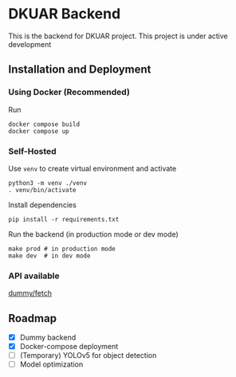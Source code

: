 # DKUAR Backend

This is the backend for DKUAR project. This project is under active development

## Installation and Deployment

### Using Docker (Recommended)

Run

```shell
docker compose build
docker compose up
```

### Self-Hosted

Use `venv` to create virtual environment and activate

```shell
python3 -m venv ./venv
. venv/bin/activate
```

Install dependencies

```shell
pip install -r requirements.txt
```

Run the backend (in production mode or dev mode)
```shell
make prod # in production mode
make dev  # in dev mode
```

### API available

[dummy/fetch](doc/fetch.md)

## Roadmap

- [X] Dummy backend
- [X] Docker-compose deployment
- [ ] (Temporary) YOLOv5 for object detection
- [ ] Model optimization

